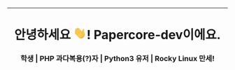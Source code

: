<hr>
<h1 align="center">안녕하세요 <img src="https://raw.githubusercontent.com/ABSphreak/ABSphreak/master/gifs/Hi.gif" width="30px">! Papercore-dev이에요.</h1>
<h3 align="center">학생 | PHP 과다복용(?)자 | Python3 유저 | Rocky Linux 만세!</h3>
